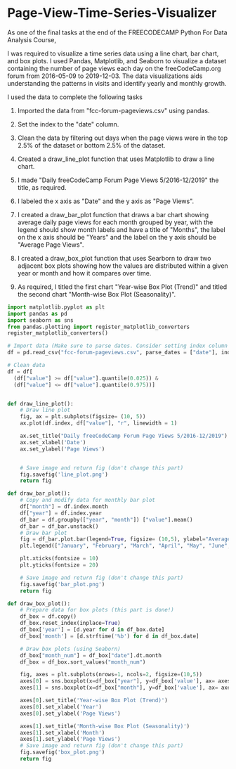 # Page-View-Time-Series-Visualizer

As one of the final tasks at the end of the FREECODECAMP Python For Data Analysis Course,

I was required to visualize a time series data using a line chart, bar chart, and box plots. 
I used Pandas, Matplotlib, and Seaborn to visualize a dataset containing the number of page views each day on the freeCodeCamp.org forum from 2016-05-09 to 2019-12-03. 
The data visualizations aids understanding the patterns in visits and identify yearly and monthly growth.

I used the data to complete the following tasks

1) Imported the data from "fcc-forum-pageviews.csv" using pandas. 

2) Set the index to the "date" column.

3) Clean the data by filtering out days when the page views were in the top 2.5% of the dataset or bottom 2.5% of the dataset.

4) Created a draw_line_plot function that uses Matplotlib to draw a line chart.

5) I made "Daily freeCodeCamp Forum Page Views 5/2016-12/2019" the title, as required.

6) I labeled the x axis as "Date" and the y axis as "Page Views".

7) I created a draw_bar_plot function that draws a bar chart showing average daily page views for each month grouped by year, with the legend should show month labels and have a title of "Months", the label on the x axis should be "Years" and the label on the y axis should be "Average Page Views".

8) I created a draw_box_plot function that uses Searborn to draw two adjacent box plots showing how the values are distributed within a given year or month and how it compares over time. 

9) As required, I titled the first chart "Year-wise Box Plot (Trend)" and titled the second chart "Month-wise Box Plot (Seasonality)". 

```Python
import matplotlib.pyplot as plt
import pandas as pd
import seaborn as sns
from pandas.plotting import register_matplotlib_converters
register_matplotlib_converters()

# Import data (Make sure to parse dates. Consider setting index column to 'date'.)
df = pd.read_csv("fcc-forum-pageviews.csv", parse_dates = ["date"], index_col = "date")

# Clean data
df = df[
  (df["value"] >= df["value"].quantile(0.025)) &
  (df["value"] <= df["value"].quantile(0.975))]


def draw_line_plot():
    # Draw line plot
    fig, ax = plt.subplots(figsize= (10, 5))
    ax.plot(df.index, df["value"], "r", linewidth = 1)

    ax.set_title("Daily freeCodeCamp Forum Page Views 5/2016-12/2019")
    ax.set_xlabel('Date')
    ax.set_ylabel('Page Views')


    # Save image and return fig (don't change this part)
    fig.savefig('line_plot.png')
    return fig

def draw_bar_plot():
    # Copy and modify data for monthly bar plot
    df["month"] = df.index.month
    df["year"] = df.index.year
    df_bar = df.groupby(["year", "month"]) ["value"].mean()
    df_bar = df_bar.unstack()
    # Draw bar plot
    fig = df_bar.plot.bar(legend=True, figsize= (10,5), ylabel="Average Page Views", xlabel="Years").figure
    plt.legend(["January", "February", "March", "April", "May", "June", "July", "August", "September", "October", "November", "December"])

    plt.xticks(fontsize = 10)
    plt.yticks(fontsize = 20)

    # Save image and return fig (don't change this part)
    fig.savefig('bar_plot.png')
    return fig

def draw_box_plot():
    # Prepare data for box plots (this part is done!)
    df_box = df.copy()
    df_box.reset_index(inplace=True)
    df_box['year'] = [d.year for d in df_box.date]
    df_box['month'] = [d.strftime('%b') for d in df_box.date]

    # Draw box plots (using Seaborn)
    df_box["month_num"] = df_box["date"].dt.month
    df_box = df_box.sort_values("month_num")

    fig, axes = plt.subplots(nrows=1, ncols=2, figsize=(10,5))
    axes[0] = sns.boxplot(x=df_box["year"], y=df_box['value'], ax= axes[0])
    axes[1] = sns.boxplot(x=df_box["month"], y=df_box['value'], ax= axes[1])

    axes[0].set_title('Year-wise Box Plot (Trend)')
    axes[0].set_xlabel('Year')
    axes[0].set_ylabel('Page Views')

    axes[1].set_title('Month-wise Box Plot (Seasonality)')
    axes[1].set_xlabel('Month')
    axes[1].set_ylabel('Page Views')
    # Save image and return fig (don't change this part)
    fig.savefig('box_plot.png')
    return fig
```

